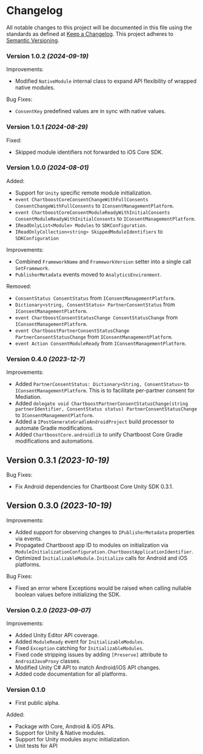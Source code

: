 # Changelog
All notable changes to this project will be documented in this file using the standards as defined at [Keep a Changelog](https://keepachangelog.com/en/1.0.0/). This project adheres to [Semantic Versioning](https://semver.org/spec/v2.0.0).

### Version 1.0.2 *(2024-09-19)*
Improvements:
- Modified `NativeModule` internal class to expand API flexibility of wrapped native modules.

Bug Fixes:
- `ConsentKey` predefined values are in sync with native values.

### Version 1.0.1 *(2024-08-29)*
Fixed:
- Skipped module identifiers not forwarded to iOS Core SDK.

### Version 1.0.0 *(2024-08-01)*

Added:
- Support for `Unity` specific remote module initialization.
- `event ChartboostCoreConsentChangeWithFullConsents ConsentChangeWithFullConsents` to `IConsentManagementPlatform`.
- `event ChartboostCoreConsentModuleReadyWithInitialConsents ConsentModuleReadyWithInitialConsents` to `IConsentManagementPlatform`.
- `IReadOnlyList<Module> Modules` to `SDKConfiguration`.
- `IReadOnlyCollection<string> SkippedModuleIdentifiers` to `SDKConfiguration`

Improvements:
- Combined `FrameworkName` and `FrameworkVersion` setter into a single call `SetFramework`.
- `PublisherMetadata` events moved to `AnalyticsEnvironment`.

Removed:
- `ConsentStatus ConsentStatus` from `IConsentManagementPlatform`.
- `Dictionary<string, ConsentStatus> PartnerConsentStatus` from `IConsentManagementPlatform`.
- `event ChartboostConsentStatusChange ConsentStatusChange` from `IConsentManagementPlatform`.
- `event ChartboostPartnerConsentStatusChange PartnerConsentStatusChange` from `IConsentManagementPlatform`.
- `event Action ConsentModuleReady` from `IConsentManagementPlatform`.

### Version 0.4.0 *(2023-12-7)*
Improvements:
- Added `PartnerConsentStatus: Dictionary<String, ConsentStatus>` to `IConsentManagementPlatform`. This is to facilitate per-partner consent for Mediation.
- Added `delegate void ChartboostPartnerConsentStatusChange(string partnerIdentifier, ConsentStatus status) PartnerConsentStatusChange` to `IConsentManagementPlatform`.
- Added a `IPostGenerateGradleAndroidProject` build processor to automate Gradle modifications.
- Added `ChartboostCore.androidlib` to unify Chartboost Core Gradle modifications and automations.

## Version 0.3.1 *(2023-10-19)*
Bug Fixes:
- Fix Android dependencies for Chartboost Core Unity SDK 0.3.1.

## Version 0.3.0 *(2023-10-19)*
Improvements:
- Added support for observing changes to `IPublisherMetadata` properties via events.
- Propagated Chartboost app ID to modules on initialization via `ModuleInitializationConfiguration.ChartboostApplicationIdentifier`.
- Optimized `InitializableModule.Initialize` calls for Android and iOS platforms.

Bug Fixes:
- Fixed an error where Exceptions would be raised when calling nullable boolean values before initializing the SDK.

### Version 0.2.0 *(2023-09-07)*
Improvements:
- Added Unity Editor API coverage.
- Added `ModuleReady` event for `InitializableModules`.
- Fixed `Exception` catching for `InitializableModules`.
- Fixed code stripping issues by adding `[Preserve]` attribute to `AndroidJavaProxy` classes.
- Modified Unity C# API to match Android/iOS API changes. 
- Added code documentation for all platforms.
 
### Version 0.1.0
- First public alpha.

Added:
- Package with Core, Android & iOS APIs.
- Support for Unity & Native modules.
- Support for Unity modules async initialization.
- Unit tests for API
